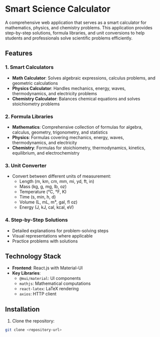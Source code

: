 # Smart Science Calculator

A comprehensive web application that serves as a smart calculator for mathematics, physics, and chemistry problems. This application provides step-by-step solutions, formula libraries, and unit conversions to help students and professionals solve scientific problems efficiently.

## Features

### 1. Smart Calculators
- **Math Calculator**: Solves algebraic expressions, calculus problems, and geometric calculations
- **Physics Calculator**: Handles mechanics, energy, waves, thermodynamics, and electricity problems
- **Chemistry Calculator**: Balances chemical equations and solves stoichiometry problems

### 2. Formula Libraries
- **Mathematics**: Comprehensive collection of formulas for algebra, calculus, geometry, trigonometry, and statistics
- **Physics**: Formulas covering mechanics, energy, waves, thermodynamics, and electricity
- **Chemistry**: Formulas for stoichiometry, thermodynamics, kinetics, equilibrium, and electrochemistry

### 3. Unit Converter
- Convert between different units of measurement:
  - Length (m, km, cm, mm, mi, yd, ft, in)
  - Mass (kg, g, mg, lb, oz)
  - Temperature (°C, °F, K)
  - Time (s, min, h, d)
  - Volume (L, mL, m³, gal, fl oz)
  - Energy (J, kJ, cal, kcal, eV)

### 4. Step-by-Step Solutions
- Detailed explanations for problem-solving steps
- Visual representations where applicable
- Practice problems with solutions

## Technology Stack

- **Frontend**: React.js with Material-UI
- **Key Libraries**:
  - `@mui/material`: UI components
  - `mathjs`: Mathematical computations
  - `react-latex`: LaTeX rendering
  - `axios`: HTTP client

## Installation

1. Clone the repository:
```bash
git clone <repository-url>